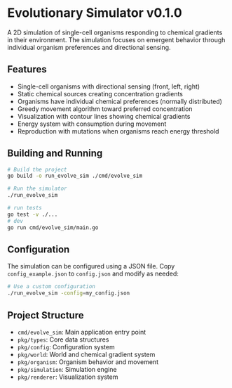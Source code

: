 # Evolutionary Simulator v0.1.0

A 2D simulation of single-cell organisms responding to chemical gradients in their environment. The simulation focuses on emergent behavior through individual organism preferences and directional sensing.

## Features

- Single-cell organisms with directional sensing (front, left, right)
- Static chemical sources creating concentration gradients
- Organisms have individual chemical preferences (normally distributed)
- Greedy movement algorithm toward preferred concentration
- Visualization with contour lines showing chemical gradients
- Energy system with consumption during movement
- Reproduction with mutations when organisms reach energy threshold

## Building and Running

```bash
# Build the project
go build -o run_evolve_sim ./cmd/evolve_sim

# Run the simulator
./run_evolve_sim
```

```bash
# run tests
go test -v ./...
# dev
go run cmd/evolve_sim/main.go
```

## Configuration

The simulation can be configured using a JSON file. Copy `config_example.json` to `config.json` and modify as needed:

```bash
# Use a custom configuration
./run_evolve_sim -config=my_config.json
```

## Project Structure

- `cmd/evolve_sim`: Main application entry point
- `pkg/types`: Core data structures
- `pkg/config`: Configuration system
- `pkg/world`: World and chemical gradient system
- `pkg/organism`: Organism behavior and movement
- `pkg/simulation`: Simulation engine
- `pkg/renderer`: Visualization system
